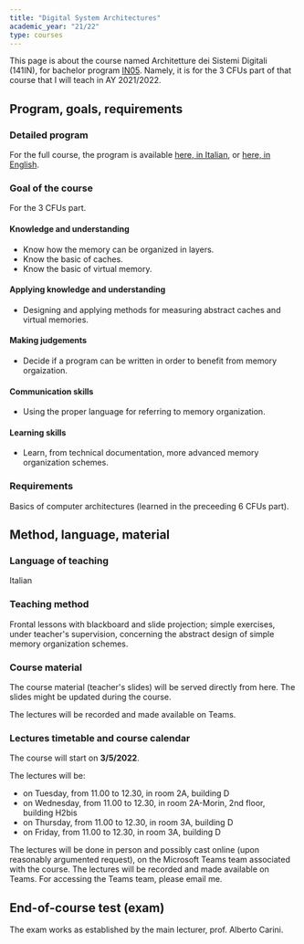 ```yaml
---
title: "Digital System Architectures"
academic_year: "21/22"
type: courses
---
```


This page is about the course named Architetture dei Sistemi Digitali (141IN), for bachelor program [IN05](https://corsi.units.it/IN20/descrizione-corso).
Namely, it is for the 3 CFUs part of that course that I will teach in AY 2021/2022.

## Program, goals, requirements

### Detailed program
For the full course, the program is available [here, in Italian](https://corsi.units.it/in05/modulo/architetture-sistemi-digitali-141in-2021-in056-ord-2016-informatica), or [here, in English](https://corsi.units.it/en/in05/teaching-unit/141in-2021-in056-ord-2016-informatica).

### Goal of the course
For the 3 CFUs part.

#### Knowledge and understanding
- Know how the memory can be organized in layers.
- Know the basic of caches.
- Know the basic of virtual memory.

#### Applying knowledge and understanding
- Designing and applying methods for measuring abstract caches and virtual memories.

#### Making judgements
- Decide if a program can be written in order to benefit from memory orgaization.

#### Communication skills
- Using the proper language for referring to memory organization.

#### Learning skills
- Learn, from technical documentation, more advanced memory organization schemes.

### Requirements
Basics of computer architectures (learned in the preceeding 6 CFUs part).

## Method, language, material

### Language of teaching
Italian

### Teaching method
Frontal lessons with blackboard and slide projection; simple exercises, under teacher's supervision, concerning the abstract design of simple memory organization schemes.

### Course material
The course material (teacher's slides) will be served directly from here.
The slides might be updated during the course.

The lectures will be recorded and made available on Teams.

### Lectures timetable and course calendar
The course will start on **3/5/2022**.

The lectures will be:
- on Tuesday, from 11.00 to 12.30, in room 2A, building D
- on Wednesday, from 11.00 to 12.30, in room 2A-Morin, 2nd floor, building H2bis
- on Thursday, from 11.00 to 12.30, in room 3A, building D
- on Friday, from 11.00 to 12.30, in room 3A, building D

The lectures will be done in person and possibly cast online (upon reasonably argumented request), on the Microsoft Teams team associated with the course.
The lectures will be recorded and made available on Teams.
For accessing the Teams team, please email me.

## End-of-course test (exam)
The exam works as established by the main lecturer, prof. Alberto Carini.
